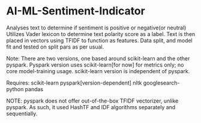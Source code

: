 # AI-ML-Sentiment-Indicator
Analyses text to determine if sentiment is positive or negative(or neutral)
Utilizes Vader lexicon to determine text polarity score as a label. Text is then placed in vectors using TFIDF to function as features. Data split, and model fit and tested on split pars as per usual.

Note: There are two versions, one based around scikit-learn and the other pyspark. Pyspark version uses scikit-learn[for now] for metrics only; no core model-training usage. scikit-learn version is independent of pyspark.

Requires:
scikit-learn
pyspark[version-dependent]
nltk
googlesearch-python
pandas

NOTE: pyspark does not offer out-of-the-box TFIDF vectorizer, unlike pyspark. As such, it used HashTF and IDF algorithms separately and sequentially.
